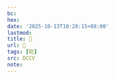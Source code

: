 ```yaml
---
bc:
hex:
date: '2025-10-13T10:28:15+08:00'
lastmod:
title: 􃄕
url: 􃄕
tags: [矻]
src: DCCV
note:
---
```

